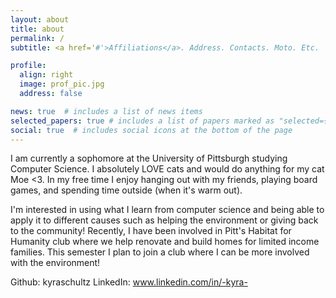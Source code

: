 ```yaml
---
layout: about
title: about
permalink: /
subtitle: <a href='#'>Affiliations</a>. Address. Contacts. Moto. Etc.

profile:
  align: right
  image: prof_pic.jpg
  address: false

news: true  # includes a list of news items
selected_papers: true # includes a list of papers marked as "selected={true}"
social: true  # includes social icons at the bottom of the page
---
```


I am currently a sophomore at the University of Pittsburgh studying Computer Science. I absolutely LOVE cats and would do anything for my cat Moe <3. In my free time I enjoy hanging out with my friends, playing board games, and spending time outside (when it's warm out).

I'm interested in using what I learn from computer science and being able to apply it to different causes such as helping the environment or giving back to the community! Recently, I have been involved in Pitt's Habitat for Humanity club where we help renovate and build homes for limited income families. This semester I plan to join a club where I can be more involved with the environment!

Github: kyraschultz
LinkedIn: www.linkedin.com/in/-kyra-
